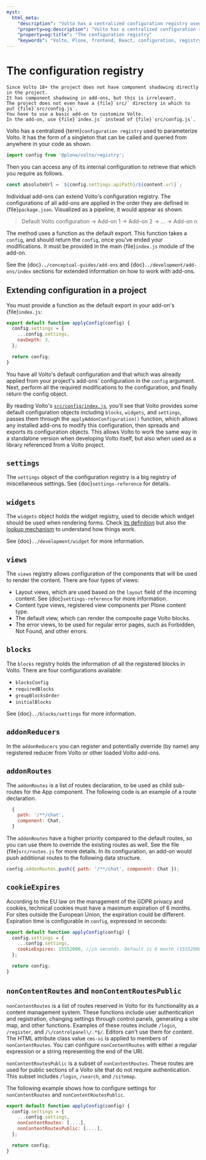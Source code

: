 ```yaml
---
myst:
  html_meta:
    "description": "Volto has a centralized configuration registry used to parameterize Volto."
    "property=og:description": "Volto has a centralized configuration registry used to parameterize Volto."
    "property=og:title": "The configuration registry"
    "keywords": "Volto, Plone, frontend, React, configuration, registry"
---
```


# The configuration registry

```{warning}
Since Volto 18+ the project does not have component shadowing directly in the project.
It has component shadowing in add-ons, but this is irrelevant.
The project does not even have a {file}`src/` directory in which to put {file}`src/config.js`.
You have to use a basic add-on to customize Volto.
In the add-on, use {file}`index.js` instead of {file}`src/config.js`.
```

Volto has a centralized {term}`configuration registry` used to parameterize Volto.
It has the form of a singleton that can be called and queried from anywhere in your code as shown.

```js
import config from '@plone/volto/registry';
```

Then you can access any of its internal configuration to retrieve that which you require as follows.

```js
const absoluteUrl = `${config.settings.apiPath}/${content.url}`;
```

Individual add-ons can extend Volto's configuration registry.
The configurations of all add-ons are applied in the order they are defined in {file}`package.json`.
Visualized as a pipeline, it would appear as shown. 

> Default Volto configuration -> Add-on 1 -> Add-on 2 -> ... -> Add-on n

The method uses a function as the default export.
This function takes a `config`, and should return the `config`, once you've ended your modifications.
It must be provided in the main {file}`index.js` module of the add-on.

See the {doc}`../conceptual-guides/add-ons` and {doc}`../development/add-ons/index` sections for extended information on how to work with add-ons.


## Extending configuration in a project

You must provide a function as the default export in your add-on's {file}`index.js`:

```js
export default function applyConfig(config) {
  config.settings = {
    ...config.settings,
    navDepth: 3,
  };

  return config;
}
```

You have all Volto's default configuration and that which was already applied from your project's add-ons' configuration in the `config` argument.
Next, perform all the required modifications to the configuration, and finally return the config object.

By reading Volto's [`src/config/index.js`](https://github.com/plone/volto/blob/main/packages/volto/src/config/index.js), you'll see that Volto provides some default configuration objects including `blocks`, `widgets`, and `settings`, passes them through the `applyAddonConfiguration()` function, which allows any installed add-ons to modify this configuration, then spreads and exports its configuration objects.
This allows Volto to work the same way in a standalone version when developing Volto itself, but also when used as a library referenced from a Volto project.

## `settings`

The `settings` object of the configuration registry is a big registry of miscellaneous settings.
See {doc}`settings-reference` for details.

## `widgets`

The `widgets` object holds the widget registry, used to decide which widget should be used when rendering forms.
Check [its definition](https://github.com/plone/volto/blob/main/packages/volto/src/config/Widgets.jsx) but also the [lookup mechanism](https://github.com/plone/volto/blob/212026a39fd9aa0e1d6c324f967b51a3daa10b01/packages/volto/src/components/manage/Form/Field.jsx#L151) to understand how things work.

See {doc}`../development/widget` for more information.

## `views`

The `views` registry allows configuration of the components that will be used to render the content.
There are four types of views:

-   Layout views, which are used based on the `layout` field of the incoming content.
    See {doc}`settings-reference` for more information.
-   Content type views, registered view components per Plone content type.
-   The default view, which can render the composite page Volto blocks.
-   The error views, to be used for regular error pages, such as Forbidden, Not Found, and other errors.

## `blocks`

The `blocks` registry holds the information of all the registered blocks in Volto.
There are four configurations available:

-   `blocksConfig`
-   `requiredBlocks`
-   `groupBlocksOrder`
-   `initialBlocks`

See {doc}`../blocks/settings` for more information.

## `addonReducers`

In the `addonReducers` you can register and potentially override (by name) any registered reducer from Volto or other loaded Volto add-ons.

## `addonRoutes`

The `addonRoutes` is a list of routes declaration, to be used as child sub-routes for the App component.
The following code is an example of a route declaration.

```js
  {
    path: '/**/chat',
    component: Chat,
  }
```

The `addonRoutes` have a higher priority compared to the default routes, so you can use them to override the existing routes as well.
See the file {file}`src/routes.js` for more details.
In its configuration, an add-on would push additional routes to the following data structure.

```js
config.addonRoutes.push({ path: '/**/chat', component: Chat });
```

## `cookieExpires`

According to the EU law on the management of the GDPR privacy and cookies, technical cookies must have a maximum expiration of 6 months.
For sites outside the European Union, the expiration could be different.
Expiration time is configurable in `config`, expressed in seconds:

```js
export default function applyConfig(config) {
  config.settings = {
    ...config.settings,
    cookieExpires: 15552000, //in seconds. Default is 6 month (15552000)
  };

  return config;
}
```

## `nonContentRoutes` and `nonContentRoutesPublic`

`nonContentRoutes` is a list of routes reserved in Volto for its functionality as a content management system.
These functions include user authentication and registration, changing settings through control panels, generating a site map, and other functions.
Examples of these routes include `/login`, `/register`, and `/\/controlpanel\/.*$/`.
Editors can't use them for content.
The HTML attribute class value `cms-ui` is applied to members of `nonContentRoutes`.
You can configure `nonContentRoutes` with either a regular expression or a string representing the end of the URI.

`nonContentRoutesPublic` is a subset of `nonContentRoutes`.
These routes are used for public sections of a Volto site that do not require authentication.
This subset includes `/login`, `/search`, and `/sitemap`.

The following example shows how to configure settings for `nonContentRoutes` and `nonContentRoutesPublic`.

```js
export default function applyConfig(config) {
  config.settings = {
    ...config.settings,
    nonContentRoutes: [....],
    nonContentRoutesPublic: [....],
  };

  return config;
}
```
